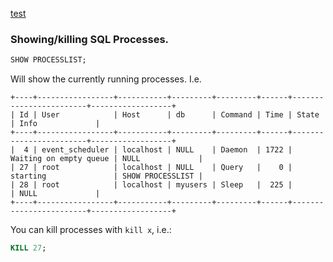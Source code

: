 [test](#showing-killing-sql-processes.)












### Showing/killing SQL Processes.

```sql
SHOW PROCESSLIST;
```
Will show the currently running processes. I.e.

```
+----+-----------------+-----------+---------+---------+------+------------------------+------------------+
| Id | User            | Host      | db      | Command | Time | State                  | Info             |
+----+-----------------+-----------+---------+---------+------+------------------------+------------------+
|  4 | event_scheduler | localhost | NULL    | Daemon  | 1722 | Waiting on empty queue | NULL             |
| 27 | root            | localhost | NULL    | Query   |    0 | starting               | SHOW PROCESSLIST |
| 28 | root            | localhost | myusers | Sleep   |  225 |                        | NULL             |
+----+-----------------+-----------+---------+---------+------+------------------------+------------------+
```

You can kill processes with `kill x`, i.e.:

```sql
KILL 27;
```
